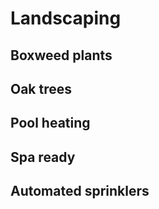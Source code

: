 # Landscaping

## Boxweed plants

## Oak trees

## Pool heating

## Spa ready

## Automated sprinklers
